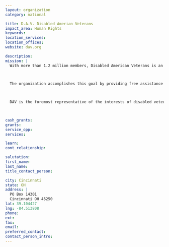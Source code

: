 ```yaml
---
layout: organization
category: national

title: D.A.V. Disabled Amerian Veterans
impact_area: Human Rights
keywords: 
location_services: 
location_offices: 
website: dav.org

description: 
mission: |
  With more than 1.2 million members, Disabled American Veterans is an organization of disabled veterans who are focused on building better lives for disabled veterans and their families.

  

  The organization accomplishes this goal by providing free assistance to veterans in obtaining benefits and services earned through their military service. It is fully funded through its membership dues and public contributions. It is not a government agency and receives no government funds.

  

  DAV is the foremost representative of the interests of disabled veterans and their families, their widowed spouses and their orphans before federal, state, and local governments. Our National Legislative Program ensures disabled veterans are not forgotten by lawmakers.

  

cash_grants: 
grants: 
service_opp: 
services: 

learn: 
cont_relationship: 

salutation: 
first_name: 
last_name: 
title_contact_person: 

city: Cincinnati
state: OH
address: |
  PO Box 14301  
  Cincinnati OH 45250
lat: 39.104427
lng: -84.513808
phone: 
ext: 
fax: 
email: 
preferred_contact: 
contact_person_intro: 
---
```

